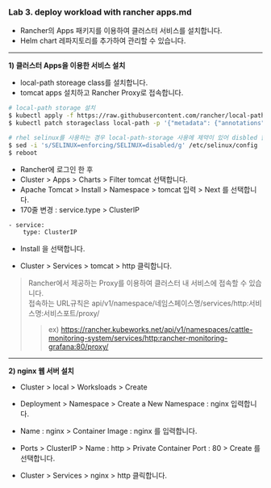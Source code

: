 ### Lab 3. deploy workload with rancher apps.md

- Rancher의 Apps 패키지를 이용하여 클러스터 서비스를 설치합니다.
- Helm chart 레파지토리를 추가하여 관리할 수 있습니다.

---

**1) 클러스터 Apps을 이용한 서비스 설치**

- local-path storeage class를 설치합니다.
- tomcat apps 설치하고 Rancher Proxy로 접속합니다.


```bash
# local-path storage 설치
$ kubectl apply -f https://raw.githubusercontent.com/rancher/local-path-provisioner/v0.0.24/deploy/local-path-storage.yaml
$ kubectl patch storageclass local-path -p '{"metadata": {"annotations":{"storageclass.kubernetes.io/is-default-class":"true"}}}'

# rhel selinux를 사용하는 경우 local-path-storage 사용에 제약이 있어 disbled 합니다.
$ sed -i 's/SELINUX=enforcing/SELINUX=disabled/g' /etc/selinux/config
$ reboot
```

- Rancher에 로그인 한 후
- Cluster > Apps > Charts > Filter tomcat 선택합니다.
- Apache Tomcat > Install > Namespace > tomcat 입력 > Next 를 선택합니다.
- 170줄 변경 : service.type > ClusterIP
```bash
- service: 
    type: ClusterIP
```
- Install 을 선택합니다.

- Cluster > Services > tomcat > http 클릭합니다.
> Rancher에서 제공하는 Proxy를 이용하여 클러스터 내 서비스에 접속할 수 있습니다.  
> 접속하는 URL규칙은 api/v1/namespace/네임스페이스명/services/http:서비스명:서비스포트/proxy/ 
>> ex) https://rancher.kubeworks.net/api/v1/namespaces/cattle-monitoring-system/services/http:rancher-monitoring-grafana:80/proxy/

---

**2) nginx 웹 서버 설치**

- Cluster > local > Worksloads > Create
- Deployment > Namespace > Create a New Namespace : nginx 입력합니다.
- Name : nginx > Container Image : nginx 를 입력합니다.
- Ports > ClusterIP > Name : http > Private Container Port : 80 > Create 를 선택합니다.


- Cluster > Services > nginx > http 클릭합니다. 
